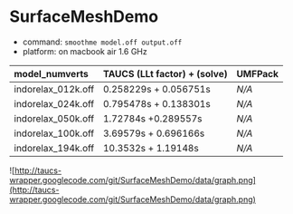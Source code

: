 # SurfaceMeshDemo #

  * command: `smoothme model.off output.off`
  * platform: on macbook air 1.6 GHz

| **model\_numverts** | **TAUCS (LLt factor) + (solve)** | UMFPack |
|:--------------------|:---------------------------------|:--------|
| indorelax\_012k.off | 0.258229s + 0.056751s | _N/A_ |
| indorelax\_024k.off | 0.795478s + 0.138301s | _N/A_ |
| indorelax\_050k.off | 1.72784s +0.289557s | _N/A_ |
| indorelax\_100k.off | 3.69579s + 0.696166s | _N/A_ |
| indorelax\_194k.off | 10.3532s + 1.19148s | _N/A_ |

![http://taucs-wrapper.googlecode.com/git/SurfaceMeshDemo/data/graph.png](http://taucs-wrapper.googlecode.com/git/SurfaceMeshDemo/data/graph.png)